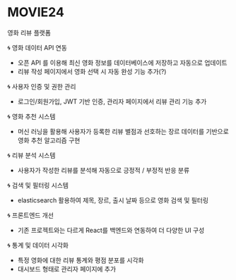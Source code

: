 # MOVIE24

영화 리뷰 플랫폼

🌀 영화 데이터 API 연동

- 오픈 API 를 이용해 최신 영화 정보를 데이터베이스에 저장하고 자동으로 업데이트
- 리뷰 작성 페이지에서 영화 선택 시 자동 완성 기능 추가(?)

🌀 사용자 인증 및 권한 관리

- 로그인/회원가입, JWT 기반 인증, 관리자 페이지에서 리뷰 관리 기능 추가

🌀 영화 추천 시스템

- 머신 러닝을 활용해 사용자가 등록한 리뷰 별점과 선호하는 장르 데이터를 기반으로 영화 추천 알고리즘 구현

🌀 리뷰 분석 시스템

- 사용자가 작성한 리뷰를 분석해 자동으로 긍정적 / 부정적 반응 분류

🌀 검색 및 필터링 시스템

- elasticsearch 활용하여 제목, 장르, 출시 날짜 등으로 영화 검색 및 필터링

🌀 프론트엔드 개선

- 기존 프로젝트와는 다르게 React를 백엔드와 연동하여 더 다양한 UI 구성

🌀 통계 및 데이터 시각화

- 특정 영화에 대한 리뷰 통계와 평점 분포를 시각화
- 대시보드 형태로 관리자 페이지에 추가
